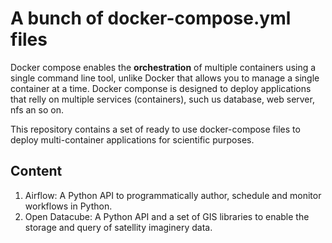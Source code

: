 # A bunch of docker-compose.yml files

Docker compose enables the **orchestration** of multiple containers using a single command line tool, unlike Docker that allows you to manage a single container at a time. Docker componse is designed to deploy applications that relly on multiple services (containers), such us database, web server, nfs an so on. 

This repository contains a set of ready to use docker-compose files to deploy multi-container applications for scientific purposes.

## Content

1. Airflow: A Python API to programmatically author, schedule and monitor workflows in Python.
2. Open Datacube: A Python API and a set of GIS libraries to enable the storage and query of satellity imaginery data.

